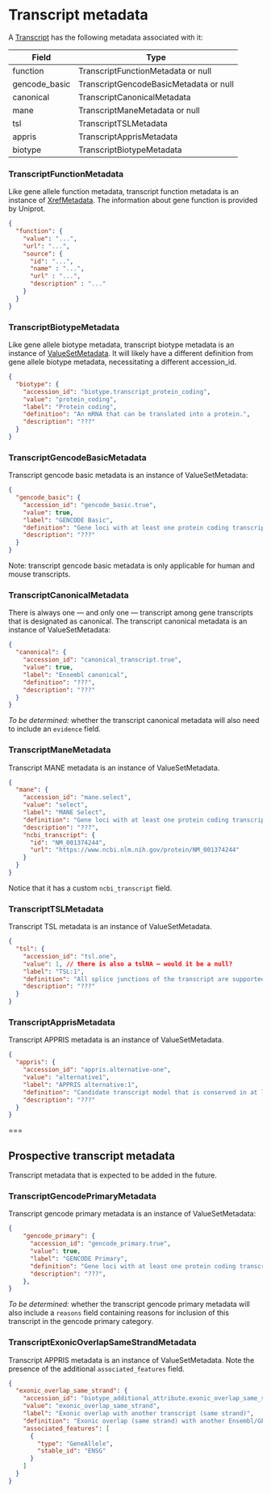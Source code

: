 # Transcript metadata

A [Transcript](./transcript.md) has the following metadata associated with it:

| Field          | Type                                    |
|----------------|-----------------------------------------|
| function       | TranscriptFunctionMetadata or null      |
| gencode_basic  | TranscriptGencodeBasicMetadata or null  |
| canonical      | TranscriptCanonicalMetadata             |
| mane           | TranscriptManeMetadata or null          |
| tsl            | TranscriptTSLMetadata                   |
| appris         | TranscriptApprisMetadata                |
| biotype        | TranscriptBiotypeMetadata               |

### TranscriptFunctionMetadata
Like gene allele function metadata, transcript function metadata is an instance of [XrefMetadata](./feature_metadata.md). The information about gene function is provided by Uniprot.

```json
{
  "function": {
    "value": "...",
    "url": "...",
    "source": {
      "id": "...",
      "name" : "...",
      "url" : "...",
      "description" : "..."
    }
  }
}
```

### TranscriptBiotypeMetadata
Like gene allele biotype metadata, transcript biotype metadata is an instance of [ValueSetMetadata](./feature_metadata.md). It will likely have a different definition from gene allele biotype metadata, necessitating a different accession_id.

```json
{
  "biotype": {
    "accession_id": "biotype.transcript_protein_coding",
    "value": "protein_coding",
    "label": "Protein coding",
    "definition": "An mRNA that can be translated into a protein.",
    "description": "???"
  }
}
```

### TranscriptGencodeBasicMetadata
Transcript gencode basic metadata is an instance of ValueSetMetadata:


```json
{
  "gencode_basic": {
    "accession_id": "gencode_basic.true",
    "value": true,
    "label": "GENCODE Basic",
    "definition": "Gene loci with at least one protein coding transcript.",
    "description": "???"
  }
}
```

Note: transcript gencode basic metadata is only applicable for human and mouse transcripts.

### TranscriptCanonicalMetadata
There is always one — and only one — transcript among gene transcripts that is designated as canonical. The transcript canonical metadata is an instance of ValueSetMetadata:


```json
{
  "canonical": {
    "accession_id": "canonical_transcript.true",
    "value": true,
    "label": "Ensembl canonical",
    "definition": "???",
    "description": "???"
  }
}
```

_To be determined:_ whether the transcript canonical metadata will also need to include an `evidence` field.

### TranscriptManeMetadata
Transcript MANE metadata is an instance of ValueSetMetadata.

```json
{
  "mane": {
    "accession_id": "mane.select",
    "value": "select",
    "label": "MANE Select",
    "definition": "Gene loci with at least one protein coding transcript.",
    "description": "???",
    "ncbi_transcript": {
      "id": "NM_001374244",
      "url": "https://www.ncbi.nlm.nih.gov/protein/NM_001374244"
    }
  }
}
```

Notice that it has a custom `ncbi_transcript` field.

### TranscriptTSLMetadata
Transcript TSL metadata is an instance of ValueSetMetadata.

```json
{
  "tsl": {
    "accession_id": "tsl.one",
    "value": 1, // there is also a tslNA — would it be a null?
    "label": "TSL:1",
    "definition": "All splice junctions of the transcript are supported by at least one non-suspect mRNA.",
    "description": "???"
  }
}
```

### TranscriptApprisMetadata
Transcript APPRIS metadata is an instance of ValueSetMetadata.

```json
{
  "appris": {
    "accession_id": "appris.alternative-one",
    "value": "alternative1",
    "label": "APPRIS alternative:1",
    "definition": "Candidate transcript model that is conserved in at least three tested species.",
    "description": "???"
  }
}
 ```

===

## Prospective transcript metadata
Transcript metadata that is expected to be added in the future.

### TranscriptGencodePrimaryMetadata
Transcript gencode primary metadata is an instance of ValueSetMetadata:


```json
{
    "gencode_primary": {
      "accession_id": "gencode_primary.true",
      "value": true,
      "label": "GENCODE Primary",
      "definition": "Gene loci with at least one protein coding transcript.",
      "description": "???",
    },
}
```

_To be determined:_  whether the transcript gencode primary metadata will also include a `reasons` field containing reasons for inclusion of this transcript in the gencode primary category.

### TranscriptExonicOverlapSameStrandMetadata
Transcript APPRIS metadata is an instance of ValueSetMetadata. Note the presence of the additional `associated_features` field.

```json
{
  "exonic_overlap_same_strand": {
    "accession_id": "biotype_additional_attribute.exonic_overlap_same_strand",
    "value": "exonic_overlap_same_strand",
    "label": "Exonic overlap with another transcript (same strand)",
    "definition": "Exonic overlap (same strand) with another Ensembl/GENCODE transcript",
    "associated_features": [
      {
        "type": "GeneAllele",
        "stable_id": "ENSG"
      }
    ]
  }
}
```
